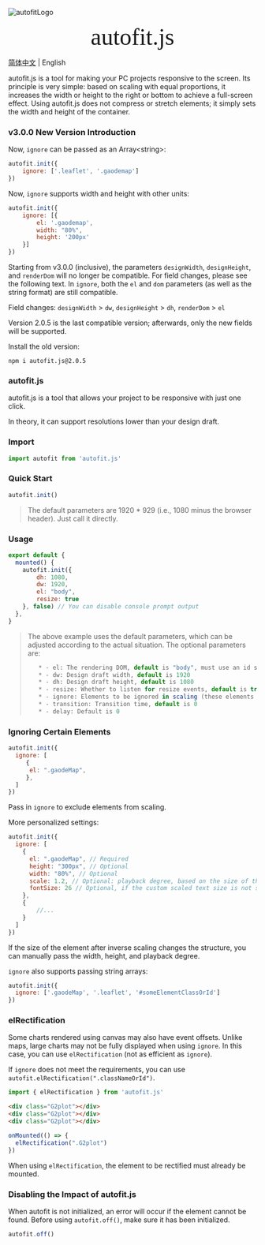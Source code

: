 ![autofitLogo](https://raw.githubusercontent.com/larryzhu-dev/autofit.js/master/autofit.png)

<center><font face="黑体" size=26>autofit.js</font></center>

[简体中文](./readme.md) | English

autofit.js is a tool for making your PC projects responsive to the screen. Its principle is very simple: based on scaling with equal proportions, it increases the width or height to the right or bottom to achieve a full-screen effect. Using autofit.js does not compress or stretch elements; it simply sets the width and height of the container. 

### v3.0.0 New Version Introduction

Now, `ignore` can be passed as an Array\<string>:

```js
autofit.init({
	ignore: ['.leaflet', '.gaodemap']
})
```

Now, `ignore` supports width and height with other units:

```js
autofit.init({
	ignore: [{
    	el: '.gaodemap',
        width: "80%",
        height: '200px'
    }]
})
```

Starting from v3.0.0 (inclusive), the parameters `designWidth`, `designHeight`, and `renderDom` will no longer be compatible. For field changes, please see the following text. In `ignore`, both the `el` and `dom` parameters (as well as the string format) are still compatible.

Field changes: `designWidth` > `dw`, `designHeight` > `dh`, `renderDom` > `el`

Version 2.0.5 is the last compatible version; afterwards, only the new fields will be supported.

Install the old version:

```shell
npm i autofit.js@2.0.5
```

### autofit.js

autofit.js is a tool that allows your project to be responsive with just one click.

In theory, it can support resolutions lower than your design draft.

### Import

```js
import autofit from 'autofit.js'
```

### Quick Start

```js
autofit.init()
```

> The default parameters are 1920 * 929 (i.e., 1080 minus the browser header). Just call it directly.

### Usage

```js
export default {  
  mounted() {
	autofit.init({
        dh: 1080,
        dw: 1920,
        el: "body",
        resize: true
    }, false) // You can disable console prompt output
  },
}
```

> The above example uses the default parameters, which can be adjusted according to the actual situation. The optional parameters are:
>
> ```js
>    * - el: The rendering DOM, default is "body", must use an id selector 
>    * - dw: Design draft width, default is 1920 
>    * - dh: Design draft height, default is 1080
>    * - resize: Whether to listen for resize events, default is true
>    * - ignore: Elements to be ignored in scaling (these elements will be inversely scaled), parameters can be found in readme.md
>    * - transition: Transition time, default is 0
>    * - delay: Default is 0
> 
> ```

### Ignoring Certain Elements

```js
autofit.init({
  ignore: [
     { 
      el: ".gaodeMap",
     },
  ]
})
```

Pass in `ignore` to exclude elements from scaling.

More personalized settings:

```js
autofit.init({
  ignore: [
    {
      el: ".gaodeMap", // Required
      height: "300px", // Optional
      width: "80%", // Optional
      scale: 1.2, // Optional: playback degree, based on the size of the main element after scaling
      fontSize: 26 // Optional, if the custom scaled text size is not suitable, you can set the font size here
    },
    {
        //...
    }
  ]
})
```

If the size of the element after inverse scaling changes the structure, you can manually pass the width, height, and playback degree.

`ignore` also supports passing string arrays:

```js
autofit.init({
  ignore: ['.gaodeMap', '.leaflet', '#someElementClassOrId']
})
```

### elRectification

Some charts rendered using canvas may also have event offsets. Unlike maps, large charts may not be fully displayed when using `ignore`. In this case, you can use `elRectification` (not as efficient as `ignore`).

If `ignore` does not meet the requirements, you can use `autofit.elRectification(".classNameOrId")`.

```js
import { elRectification } from 'autofit.js'
```

```html
<div class="G2plot"></div>
<div class="G2plot"></div>
<div class="G2plot"></div>
```

```js
onMounted(() => {
  elRectification(".G2plot")
})
```

When using `elRectification`, the element to be rectified must already be mounted.

### Disabling the Impact of autofit.js

When autofit is not initialized, an error will occur if the element cannot be found. Before using `autofit.off()`, make sure it has been initialized.

```js
autofit.off()
```
